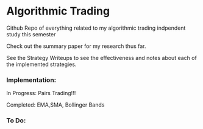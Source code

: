 # Algorithmic Trading
Github Repo of everything related to my algorithmic trading indpendent study this semester 

Check out the summary paper for my research thus far. 

See the Strategy Writeups to see the effectiveness and notes about each of the implemented strategies.

### Implementation:
In Progress: Pairs Trading!!!

Completed: EMA,SMA, Bollinger Bands

### To Do:

